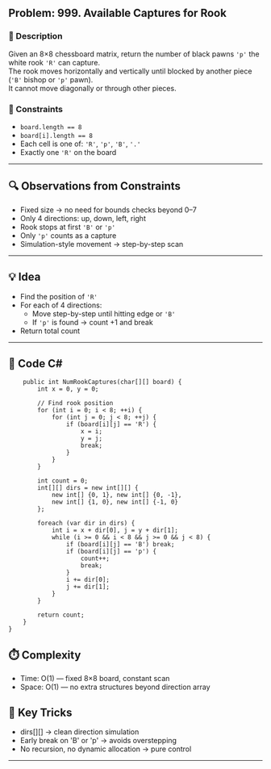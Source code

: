 ## Problem: 999. Available Captures for Rook

### 📜 Description
Given an 8×8 chessboard matrix, return the number of black pawns `'p'` the white rook `'R'` can capture.  
The rook moves horizontally and vertically until blocked by another piece (`'B'` bishop or `'p'` pawn).  
It cannot move diagonally or through other pieces.

### 🧩 Constraints
- `board.length == 8`
- `board[i].length == 8`
- Each cell is one of: `'R'`, `'p'`, `'B'`, `'.'`
- Exactly one `'R'` on the board

---

## 🔍 Observations from Constraints
- Fixed size → no need for bounds checks beyond 0–7
- Only 4 directions: up, down, left, right
- Rook stops at first `'B'` or `'p'`
- Only `'p'` counts as a capture
- Simulation-style movement → step-by-step scan

---

## 💡 Idea
- Find the position of `'R'`
- For each of 4 directions:
  - Move step-by-step until hitting edge or `'B'`
  - If `'p'` is found → count +1 and break
- Return total count

---

## 🧱 Code C# 

```public class Solution {
    public int NumRookCaptures(char[][] board) {
        int x = 0, y = 0;

        // Find rook position
        for (int i = 0; i < 8; ++i) {
            for (int j = 0; j < 8; ++j) {
                if (board[i][j] == 'R') {
                    x = i;
                    y = j;
                    break;
                }
            }
        }

        int count = 0;
        int[][] dirs = new int[][] {
            new int[] {0, 1}, new int[] {0, -1},
            new int[] {1, 0}, new int[] {-1, 0}
        };

        foreach (var dir in dirs) {
            int i = x + dir[0], j = y + dir[1];
            while (i >= 0 && i < 8 && j >= 0 && j < 8) {
                if (board[i][j] == 'B') break;
                if (board[i][j] == 'p') {
                    count++;
                    break;
                }
                i += dir[0];
                j += dir[1];
            }
        }

        return count;
    }
}

```

## ⏱️ Complexity
- Time: O(1) — fixed 8×8 board, constant scan
- Space: O(1) — no extra structures beyond direction array

## 🧠 Key Tricks

- dirs[][] → clean direction simulation
- Early break on 'B' or 'p' → avoids overstepping
- No recursion, no dynamic allocation → pure control

---
